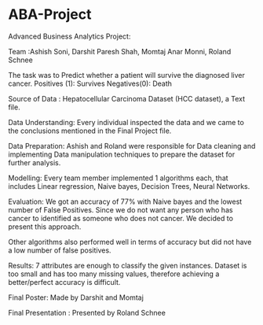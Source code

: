 # ABA-Project

Advanced Business Analytics Project:

Team :Ashish Soni, Darshit Paresh Shah, Momtaj Anar Monni, Roland Schnee


The task was to Predict whether a patient will survive the diagnosed liver cancer.
Positives (1): Survives
Negatives(0): Death


Source of Data :  Hepatocellular Carcinoma Dataset (HCC dataset), a Text file.

Data Understanding: Every individual inspected the data and we came to the conclusions mentioned in the Final Project file.

Data Preparation: Ashish and Roland were responsible for Data cleaning and implementing Data manipulation techniques to prepare the dataset for further analysis.

Modelling: Every team member implemented 1 algorithms each, that includes Linear regression, Naive bayes, Decision Trees, Neural Networks.


Evaluation: We got an accuracy of 77% with Naive bayes and the lowest number of False Positives.
Since we do not want any person who has cancer to identified as someone who does not cancer. 
We decided to present this approach.

Other algorithms also performed well in terms of accuracy but did not have a low number of false positives.

Results: 7 attributes are enough to classify the given instances.
Dataset is too small and has too many missing values, therefore achieving a better/perfect accuracy is difficult. 

Final Poster: Made by Darshit and Momtaj

Final Presentation : Presented by Roland Schnee











